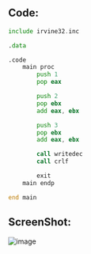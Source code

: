 ## Code:

```asm
include irvine32.inc

.data

.code
    main proc
        push 1
        pop eax

        push 2
        pop ebx
        add eax, ebx

        push 3
        pop ebx
        add eax, ebx

        call writedec
        call crlf

        exit
    main endp

end main
```

## ScreenShot:

![image](https://github.com/user-attachments/assets/da692730-7e56-46a8-887a-e82a561a16fc)
